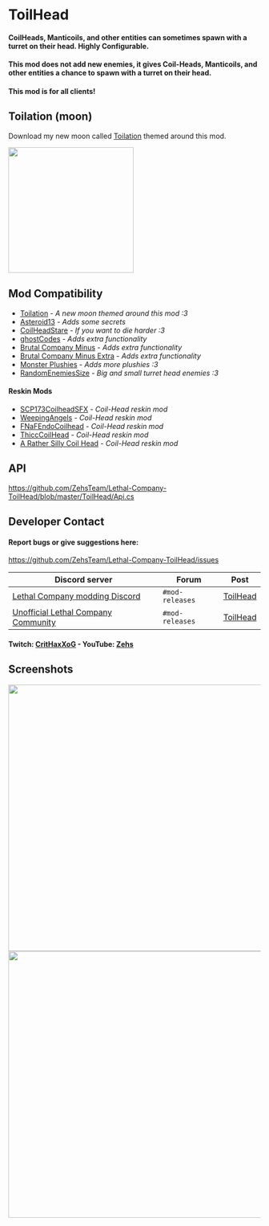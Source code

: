 # ToilHead
#### CoilHeads, Manticoils, and other entities can sometimes spawn with a turret on their head. Highly Configurable.

#### This mod does not add new enemies, it gives Coil-Heads, Manticoils, and other entities a chance to spawn with a turret on their head.

#### This mod is for all clients!

## Toilation (moon)
Download my new moon called [Toilation](https://thunderstore.io/c/lethal-company/p/Zehs/Toilation/) themed around this mod.

<a href="https://thunderstore.io/c/lethal-company/p/Zehs/Toilation/"><img src="https://i.imgur.com/IDbukjU.png" width="250px"></a>

## Mod Compatibility
* [Toilation](https://thunderstore.io/c/lethal-company/p/Zehs/Toilation/) - *A new moon themed around this mod :3*
* [Asteroid13](https://thunderstore.io/c/lethal-company/p/Magic_Wesley/Asteroid13/) - *Adds some secrets*
* [CoilHeadStare](https://thunderstore.io/c/lethal-company/p/TwinDimensionalProductions/CoilHeadStare/) - *If you want to die harder :3*
* [ghostCodes](https://thunderstore.io/c/lethal-company/p/darmuh/ghostCodes/) - *Adds extra functionality*
* [Brutal Company Minus](https://thunderstore.io/c/lethal-company/p/DrinkableWater/Brutal_Company_Minus/) - *Adds extra functionality*
* [Brutal Company Minus Extra](https://thunderstore.io/c/lethal-company/p/UnloadedHangar/Brutal_Company_Minus_Extra/) - *Adds extra functionality*
* [Monster Plushies](https://thunderstore.io/c/lethal-company/p/Scintesto/Monster_Plushies/) - *Adds more plushies :3*
* [RandomEnemiesSize](https://thunderstore.io/c/lethal-company/p/Wexop/RandomEnemiesSize/) - *Big and small turret head enemies :3*

#### Reskin Mods
* [SCP173CoilheadSFX](https://thunderstore.io/c/lethal-company/p/raydenoir/SCP173CoilheadSFX/) - *Coil-Head reskin mod*
* [WeepingAngels](https://thunderstore.io/c/lethal-company/p/raydenoir/WeepingAngels/) - *Coil-Head reskin mod*
* [FNaFEndoCoilhead](https://thunderstore.io/c/lethal-company/p/OrtonLongGaming/FNaFEndoCoilhead/) - *Coil-Head reskin mod*
* [ThiccCoilHead](https://thunderstore.io/c/lethal-company/p/CommanderJoJo/ThiccCoilHead/) - *Coil-Head reskin mod*
* [A Rather Silly Coil Head](https://thunderstore.io/c/lethal-company/p/COREsEND/A_Rather_Silly_Coil_Head/) - *Coil-Head reskin mod*

## API
https://github.com/ZehsTeam/Lethal-Company-ToilHead/blob/master/ToilHead/Api.cs

## Developer Contact
#### Report bugs or give suggestions here:
https://github.com/ZehsTeam/Lethal-Company-ToilHead/issues

| Discord server | Forum | Post |
| ----------- | ----------- | ----------- |
| [Lethal Company modding Discord](https://discord.gg/XeyYqRdRGC) | `#mod-releases` | [ToilHead](https://discord.com/channels/1168655651455639582/1207108508298911834) |
| [Unofficial Lethal Company Community](https://discord.gg/nYcQFEpXfU) | `#mod-releases` | [ToilHead](https://discord.com/channels/1169792572382773318/1207108696589606932) |

#### Twitch: [CritHaxXoG](https://www.twitch.tv/crithaxxog) - YouTube: [Zehs](https://www.youtube.com/channel/UCb4VEkc-_im0h8DKXlwmIAA)

## Screenshots
<div>
    <img src="https://i.imgur.com/2wvuDcg.jpeg" width="531px">
    <img src="https://i.imgur.com/dXMbu6m.jpeg" width="531px">
</div>